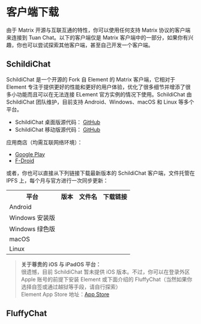 # 客户端下载

由于 Matrix 开源与互联互通的特性，你可以使用任何支持 Matrix 协议的客户端来连接到 Tuan Chat。以下的客户端仅是 Matrix 客户端中的一部分，如果你有兴趣，你也可以尝试探索其他客户端，甚至自己开发一个客户端。

## SchildiChat

SchildiChat 是一个开源的 Fork 自 Element 的 Matrix 客户端，它相对于 Element 专注于提供更好的性能和更好的用户体验，优化了很多细节并增添了很多小功能而且可以在无法连接 ELement 官方实例的情况下使用。SchildiChat 由 SchildiChat 团队维护，目前支持 Android、Windows、macOS 和 Linux 等多个平台。

- SchildiChat 桌面版源代码： [GitHub](https://github.com/SchildiChat/schildichat-desktop)
- SchildiChat 移动版源代码： [GitHub](https://github.com/SchildiChat/SchildiChat-android)

应用商店（均需互联网络环境）：

- [Google Play](https://play.google.com/store/apps/details?id=de.spiritcroc.riotx)
- [F-Droid](https://f-droid.org/packages/de.spiritcroc.riotx/)

或者，你也可以直接从下列链接下载最新版本的 SchildiChat 客户端，文件托管在 IPFS 上，每个月与官方进行一次同步更新：

<table>
  <tr>
    <th>平台</th>
    <th>版本</th>
    <th>文件名</th>
    <th>下载链接</th>
  </tr>
  <tr id="android">
    <td>Android</td>
    <td class="version"></td>
    <td class="filename"></td>
    <td class="link"></td>
  </tr>
  <tr id="windows-install">
    <td>Windows 安装版</td>
    <td class="version"></td>
    <td class="filename"></td>
    <td class="link"></td>
  </tr>
  <tr id="windows-portable">
    <td>Windows 绿色版</td>
    <td class="version"></td>
    <td class="filename"></td>
    <td class="link"></td>
  </tr>
  <tr id="macos">
    <td>macOS</td>
    <td class="version"></td>
    <td class="filename"></td>
    <td class="link"></td>
  </tr>
  <tr id="linux">
    <td>Linux</td>
    <td class="version"></td>
    <td class="filename"></td>
    <td class="link"></td>
  </tr>
</table>

<script>
function updateVersionAndLink(platform, apiURL) {
  // IPFS 网关地址
  const ipfsGateway = 'https://gateway.pinata.cloud';

  // 获取数据
  fetch(apiURL)
    .then(response => response.json())
    .then(data => {
      // 获取最新版本的 CID 和文件名
      const latestCID = data.latest.cid;
      const latestFilename = data.latest.name;

      // 通过 CID 匹配找到最新的版本号
      const latestVersion = data.versions.find(version => version.cid === latestCID).version;

      // 更新表格
      const row = document.getElementById(platform);
      const versionCell = row.querySelector('.version');
      const filenameCell = row.querySelector('.filename');
      const linkCell = row.querySelector('.link');

      // 更新版本列
      versionCell.textContent = latestVersion;

      // 更新文件名列
      filenameCell.textContent = latestFilename;

      // 更新链接列
      const link = document.createElement('a');
      link.href = ipfsGateway + '/ipfs/' + latestCID + '/' + latestFilename;
      link.textContent = '下载';
      link.className = 'download-button'; // 添加类名
      linkCell.appendChild(link);
    })
    .catch(error => console.error('Error:', error));
}

// 使用函数来更新每个平台的数据
updateVersionAndLink('android', '/clients/json/schildichat-android-cid.json');
updateVersionAndLink('windows-install', '/clients/json/schildichat-windows-install-cid.json');
updateVersionAndLink('windows-portable', '/clients/json/schildichat-windows-portable-cid.json');
updateVersionAndLink('macos', '/clients/json/schildichat-macos-cid.json');
updateVersionAndLink('linux', '/clients/json/schildichat-linux-appimage-cid.json');
</script>

> **关于尊贵的 iOS 与 iPadOS 平台：**  
> 很遗憾，目前 SchildiChat 暂未提供 iOS 版本。不过，你可以在登录外区 Apple 账号的前提下安装 Element 或下面介绍的 FluffyChat（当然如果你选择自签或通过越狱等手段，请自行探索）  
> Element App Store 地址：[App Store](https://apps.apple.com/us/app/element-messenger/id1083446067)

## FluffyChat
